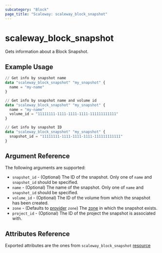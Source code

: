 ```yaml
---
subcategory: "Block"
page_title: "Scaleway: scaleway_block_snapshot"
---
```


# scaleway_block_snapshot

Gets information about a Block Snapshot.

## Example Usage

```terraform
// Get info by snapshot name
data "scaleway_block_snapshot" "my_snapshot" {
  name = "my-name"
}

// Get info by snapshot name and volume id
data "scaleway_block_snapshot" "my_snapshot" {
  name = "my-name"
  volume_id = "11111111-1111-1111-1111-111111111111"
}

// Get info by snapshot ID
data "scaleway_block_snapshot" "my_snapshot" {
  snapshot_id = "11111111-1111-1111-1111-111111111111"
}
```

## Argument Reference

The following arguments are supported:

- `snapshot_id` - (Optional) The ID of the snapshot. Only one of `name` and `snapshot_id` should be specified.
- `name` - (Optional) The name of the snapshot. Only one of `name` and `snapshot_id` should be specified.
- `volume_id` - (Optional) The ID of the volume from which the snapshot has been created.
- `zone` - (Defaults to [provider](../index.md#zone) `zone`) The [zone](../guides/regions_and_zones.md#zones) in which the snapshot exists.
- `project_id` - (Optional) The ID of the project the snapshot is associated with.

## Attributes Reference

Exported attributes are the ones from `scaleway_block_snapshot` [resource](../resources/block_snapshot.md)
